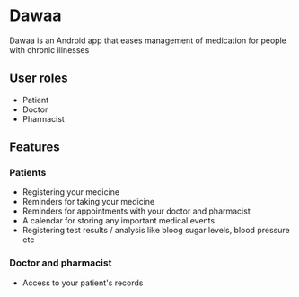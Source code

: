 # Dawaa

Dawaa is an Android app that eases management of medication for people with chronic illnesses


## User roles
 - Patient
 - Doctor
 - Pharmacist


## Features


  ### Patients
   - Registering your medicine
   - Reminders for taking your medicine
   - Reminders for appointments with your doctor and pharmacist
   - A calendar for storing any important medical events
   - Registering test results / analysis like bloog sugar levels, blood pressure etc
  
  ### Doctor and pharmacist
   - Access to your patient's records
   
